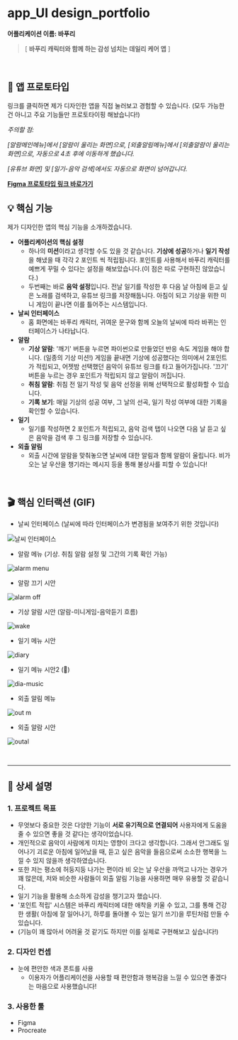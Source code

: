 # app_UI design_portfolio
**어플리케이션 이름: 바푸리**

> [ **바푸리 캐릭터와 함께 하는 감성 넘치는 데일리 케어 앱** ]

<br>

## 📲 앱 프로토타입

링크를 클릭하면 제가 디자인한 앱을 직접 눌러보고 경험할 수 있습니다. (모두 가능한 건 아니고 주요 기능들만 프로토타이핑 해놨습니다!)

*주의할 점:*

*[알람메인메뉴]에서 [알람이 울리는 화면]으로, [외출알림메뉴]에서 [외출알람이 울리는 화면]으로, 자동으로 4초 후에 이동하게 했습니다.*

*[유튜브 화면] 및 [일기-음악 검색]에서도 자동으로 화면이 넘어갑니다.*

**[Figma 프로토타입 링크 바로가기]([https://www.figma.com/proto/KPxWMlNgh6AkNciOc1YeFi/%EC%95%B1-%EB%94%94%EC%9E%90%EC%9D%B8?page-id=0%3A1&node-id=62-343&viewport=-543%2C1138%2C0.48&t=JIk835IqUNUZAPyG-1&scaling=scale-down&content-scaling=fixed&starting-point-node-id=34%3A5&show-proto-sidebar=1])** <br>

## 💡 핵심 기능

제가 디자인한 앱의 핵심 기능을 소개하겠습니다.
- **어플리케이션의 핵심 설정**
  - 하나의 **미션**이라고 생각할 수도 있을 것 같습니다. **기상에 성공**하거나 **일기 작성**을 해냈을 때 각각 2 포인트 씩 적립됩니다. 포인트를 사용해서 바푸리 캐릭터를 예쁘게 꾸밀 수 있다는 설정을 해보았습니다.(이 점은 따로 구현하진 않았습니다.)
  - 두번째는 바로 **음악 설정**입니다. 전날 일기를 작성한 후 다음 날 아침에 듣고 싶은 노래를 검색하고, 유튜브 링크를 저장해둡니다. 아침이 되고 기상을 위한 미니 게임이 끝나면 이를 틀어주는 시스템입니다.
- **날씨 인터페이스**
  - 홈 화면에는 바푸리 캐릭터, 귀여운 문구와 함께 오늘의 날씨에 따라 바뀌는 인터페이스가 나타납니다.
- **알람**
  - **기상 알람**: '깨기' 버튼을 누르면 파이썬으로 만들었던 반응 속도 게임을 해야 합니다. (일종의 기상 미션!) 게임을 끝내면 기상에 성공했다는 의미에서 2포인트가 적립되고, 어젯밤 선택했던 음악이 유튜브 링크를 타고 들어가집니다. '끄기' 버튼을 누르는 경우 포인트가 적립되지 않고 알람이 꺼집니다.
  - **취침 알람**: 취침 전 일기 작성 및 음악 선정을 위해 선택적으로 활성화할 수 있습니다.
  - **기록 보기**: 매일 기상의 성공 여부, 그 날의 선곡, 일기 작성 여부에 대한 기록을 확인할 수 있습니다.
- **일기**
  - 일기를 작성하면 2 포인트가 적립되고, 음악 검색 탭이 나오면 다음 날 듣고 싶은 음악을 검색 후 그 링크를 저장할 수 있습니다.
- **외출 알림**
  - 외출 시간에 알람을 맞춰놓으면 날씨에 대한 알림과 함께 알람이 울립니다. 비가 오는 날 우산을 챙기라는 메시지 등을 통해 불상사를 피할 수 있습니다!


<br>

## 🎬 핵심 인터랙션 (GIF)

* 날씨 인터페이스 (날씨에 따라 인터페이스가 변경됨을 보여주기 위한 것입니다)

![날씨 인터페이스](https://github.com/user-attachments/assets/39db3091-015d-4010-bb67-1a2f16544fd5)

* 알람 메뉴 (기상. 취침 알람 설정 및 그간의 기록 확인 가능)

![alarm menu](https://github.com/user-attachments/assets/c4b9d5a9-be3e-4684-94e7-708d688b34a2)

* 알람 끄기 시안

![alarm off](https://github.com/user-attachments/assets/11ca811f-8859-4606-ae2d-8509ed670390)

* 기상 알람 시안 (알람-미니게임-음악듣기 흐름) 

![wake](https://github.com/user-attachments/assets/c90c54a8-82e4-49a2-a2f8-9aadd9b9ac45)

* 일기 메뉴 시안

![diary](https://github.com/user-attachments/assets/a220bd19-4244-4a89-bba1-297eaad0a446)

* 일기 메뉴 시안2 (🎵)

![dia-music](https://github.com/user-attachments/assets/dd377027-d10a-4553-9703-13797077dcb6)

* 외출 알림 메뉴

![out m](https://github.com/user-attachments/assets/d5e54fe8-bbe1-43e4-8615-5fc5aee32c1b)

* 외출 알람 시안

![outal](https://github.com/user-attachments/assets/c38dea85-af9f-4c21-9016-7d20d3d9c77b)


<br>

---

## 📖 상세 설명

### 1. 프로젝트 목표

* 무엇보다 중요한 것은 다양한 기능이 **서로 유기적으로 연결되어** 사용자에게 도움을 줄 수 있으면 좋을 것 같다는 생각이었습니다.
* 개인적으로 음악이 사람에게 미치는 영향이 크다고 생각합니다. 그래서 안그래도 일어나기 괴로운 아침에 일어났을 때, 듣고 싶은 음악을 들음으로써 소소한 행복을 느낄 수 있지 않을까 생각하였습니다.
* 또한 저는 평소에 허둥지둥 나가는 편이라 비 오는 날 우산을 까먹고 나가는 경우가 꽤 많은데, 저와 비슷한 사람들이 외출 알림 기능을 사용하면 매우 유용할 것 같습니다.
* 일기 기능을 활용해 소소하게 감성을 챙기고자 했습니다.
* '포인트 적립' 시스템은 바푸리 캐릭터에 대한 애착을 키울 수 있고, 그를 통해 건강한 생활( 아침에 잘 일어나기, 하루를 돌아볼 수 있는 일기 쓰기)을 루틴처럼 만들 수 있습니다.
* (기능이 꽤 많아서 어려울 것 같기도 하지만 이를 실제로 구현해보고 싶습니다!)

### 2. 디자인 컨셉

* 눈에 편안한 색과 폰트를 사용
  - 이용자가 어플리케이션을 사용할 때 편안함과 행복감을 느낄 수 있으면 좋겠다는 마음으로 사용했습니다!

### 3. 사용한 툴

* Figma
* Procreate

